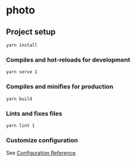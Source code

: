 # photo

## Project setup
```
yarn install
```

### Compiles and hot-reloads for development
```
yarn serve 1
```

### Compiles and minifies for production
```
yarn build
```

### Lints and fixes files
```
yarn lint 1
```

### Customize configuration
See [Configuration Reference](https://cli.vuejs.org/config/).
